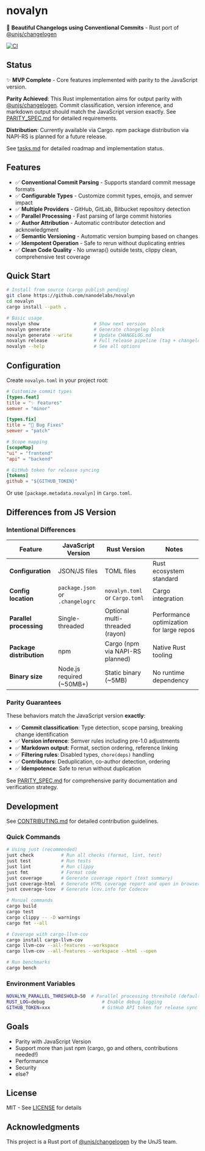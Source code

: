 # novalyn

💅 **Beautiful Changelogs using Conventional Commits** - Rust port of [@unjs/changelogen](https://github.com/unjs/changelogen)

[![CI](https://github.com/nanodelabs/novalyn/workflows/CI/badge.svg)](https://github.com/nanodelabs/novalyn/actions)

## Status

✨ **MVP Complete** - Core features implemented with parity to the JavaScript version.

**Parity Achieved**: This Rust implementation aims for output parity with [@unjs/changelogen](https://github.com/unjs/changelogen). Commit classification, version inference, and markdown output should match the JavaScript version exactly. See [PARITY_SPEC.md](PARITY_SPEC.md) for detailed requirements.

**Distribution**: Currently available via Cargo. npm package distribution via NAPI-RS is planned for a future release.

See [tasks.md](tasks.md) for detailed roadmap and implementation status.

## Features

- ✅ **Conventional Commit Parsing** - Supports standard commit message formats
- ✅ **Configurable Types** - Customize commit types, emojis, and semver impact
- ✅ **Multiple Providers** - GitHub, GitLab, Bitbucket repository detection
- ✅ **Parallel Processing** - Fast parsing of large commit histories
- ✅ **Author Attribution** - Automatic contributor detection and acknowledgment
- ✅ **Semantic Versioning** - Automatic version bumping based on changes
- ✅ **Idempotent Operation** - Safe to rerun without duplicating entries
- ✅ **Clean Code Quality** - No unwrap() outside tests, clippy clean, comprehensive test coverage

## Quick Start

```bash
# Install from source (cargo publish pending)
git clone https://github.com/nanodelabs/novalyn
cd novalyn
cargo install --path .

# Basic usage
novalyn show                    # Show next version
novalyn generate                # Generate changelog block  
novalyn generate --write        # Update CHANGELOG.md
novalyn release                 # Full release pipeline (tag + changelog)
novalyn --help                  # See all options
```

## Configuration

Create `novalyn.toml` in your project root:

```toml
# Customize commit types
[types.feat]
title = "✨ Features"
semver = "minor"

[types.fix] 
title = "🐛 Bug Fixes"
semver = "patch"

# Scope mapping
[scopeMap]
"ui" = "frontend"
"api" = "backend"

# GitHub token for release syncing
[tokens]
github = "${GITHUB_TOKEN}"
```

Or use `[package.metadata.novalyn]` in `Cargo.toml`.

## Differences from JS Version

### Intentional Differences

| Feature | JavaScript Version | Rust Version | Notes |
| ------------------------ | -------------------------------- | ------------------------------- | ---------------------------------------- |
| **Configuration** | JSON/JS files | TOML files | Rust ecosystem standard |
| **Config location** | `package.json` or `.changelogrc` | `novalyn.toml` or `Cargo.toml` | Cargo integration |
| **Parallel processing** | Single-threaded | Optional multi-threaded (rayon) | Performance optimization for large repos |
| **Package distribution** | npm | Cargo (npm via NAPI-RS planned) | Native Rust tooling |
| **Binary size** | Node.js required (~50MB+) | Static binary (~5MB) | No runtime dependency |

### Parity Guarantees

These behaviors match the JavaScript version **exactly**:

- ✅ **Commit classification**: Type detection, scope parsing, breaking change identification
- ✅ **Version inference**: Semver rules including pre-1.0 adjustments
- ✅ **Markdown output**: Format, section ordering, reference linking
- ✅ **Filtering rules**: Disabled types, `chore(deps)` handling
- ✅ **Contributors**: Deduplication, co-author detection, ordering
- ✅ **Idempotence**: Safe to rerun without duplication

See [PARITY_SPEC.md](PARITY_SPEC.md) for comprehensive parity documentation and verification strategy.

## Development

See [CONTRIBUTING.md](CONTRIBUTING.md) for detailed contribution guidelines.

### Quick Commands

```bash
# Using just (recommended)
just check          # Run all checks (format, lint, test)
just test           # Run tests
just lint           # Run clippy
just fmt            # Format code
just coverage       # Generate coverage report (text summary)
just coverage-html  # Generate HTML coverage report and open in browser
just coverage-lcov  # Generate lcov.info for Codecov

# Manual commands
cargo build
cargo test
cargo clippy -- -D warnings
cargo fmt --all

# Coverage with cargo-llvm-cov
cargo install cargo-llvm-cov
cargo llvm-cov --all-features --workspace
cargo llvm-cov --all-features --workspace --html --open

# Run benchmarks
cargo bench
```

### Environment Variables

```bash
NOVALYN_PARALLEL_THRESHOLD=50  # Parallel processing threshold (default: 50)
RUST_LOG=debug                     # Enable debug logging
GITHUB_TOKEN=xxx                   # GitHub API token for release sync
```

## Goals

- Parity with JavaScript Version
- Support more than just npm (cargo, go and others, contributions needed!)
- Performance
- Security
- else?

## License

MIT - See [LICENSE](LICENSE) for details

## Acknowledgments

This project is a Rust port of [@unjs/changelogen](https://github.com/unjs/changelogen) by the UnJS team.
